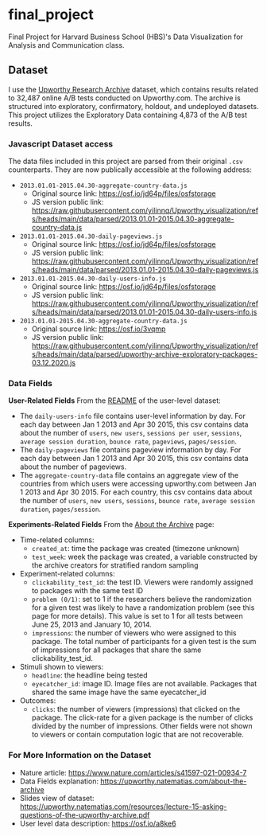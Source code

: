 # final_project
Final Project for Harvard Business School (HBS)'s Data Visualization for Analysis and Communication class.


## Dataset
I use the [Upworthy Research Archive](https://upworthy.natematias.com/) dataset, which contains results related to 32,487 online A/B tests conducted on Upworthy.com. 
The archive is structured into exploratory, confirmatory, holdout, and undeployed datasets. This project utilizes the Exploratory Data containing 4,873 of the A/B test results.

### Javascript Dataset access
The data files included in this project are parsed from their original `.csv` counterparts. They are now publically accessible at the following address:
- `2013.01.01-2015.04.30-aggregate-country-data.js`
    - Original source link: https://osf.io/jd64p/files/osfstorage
    - JS version public link: https://raw.githubusercontent.com/yilinnq/Upworthy_visualization/refs/heads/main/data/parsed/2013.01.01-2015.04.30-aggregate-country-data.js
- `2013.01.01-2015.04.30-daily-pageviews.js`
    - Original source link: https://osf.io/jd64p/files/osfstorage
    - JS version public link: https://raw.githubusercontent.com/yilinnq/Upworthy_visualization/refs/heads/main/data/parsed/2013.01.01-2015.04.30-daily-pageviews.js
- `2013.01.01-2015.04.30-daily-users-info.js`
    - Original source link: https://osf.io/jd64p/files/osfstorage
    - JS version public link: https://raw.githubusercontent.com/yilinnq/Upworthy_visualization/refs/heads/main/data/parsed/2013.01.01-2015.04.30-daily-users-info.js
- `2013.01.01-2015.04.30-aggregate-country-data.js`
    - Original source link: https://osf.io/3vqmp
    - JS version public link: https://raw.githubusercontent.com/yilinnq/Upworthy_visualization/refs/heads/main/data/parsed/upworthy-archive-exploratory-packages-03.12.2020.js


### Data Fields
**User-Related Fields**
From the [README](https://osf.io/a8ke6) of the user-level dataset:
- The `daily-users-info` file contains user-level information by day. For each day between Jan 1 2013 and Apr 30 2015, this csv contains data about the number of `users`, `new users`, `sessions per user`, `sessions`, `average session duration`, `bounce rate`, `pageviews`, `pages/session`.
- The `daily-pageviews` file contains pageview information by day. For each day between Jan 1 2013 and Apr 30 2015, this csv contains data about the number of pageviews.
- The `aggregate-country-data` file contains an aggregate view of the countries from which users were accessing upworthy.com between Jan 1 2013 and Apr 30 2015. For each country, this csv contains data about the number of `users`, `new users`, `sessions`, `bounce rate`, `average session duration`, `pages/session`.


**Experiments-Related Fields**
From the [About the Archive](https://upworthy.natematias.com/about-the-archive) page:
- Time-related columns:
    - `created_at`: time the package was created (timezone unknown)
    - `test_week`: week the package was created, a variable constructed by the archive creators for stratified random sampling
- Experiment-related columns:
    - `clickability_test_id`: the test ID. Viewers were randomly assigned to packages with the same test ID
    - `problem (0/1)`: set to 1 if the researchers believe the randomization for a given test was likely to have a randomization problem (see this page for more details). This value is set to 1 for all tests between June 25, 2013 and January 10, 2014.
    - `impressions`: the number of viewers who were assigned to this package. The total number of participants for a given test is the sum of impressions for all packages that share the same clickability_test_id.
- Stimuli shown to viewers:
    - `headline`: the headline being tested
    - `eyecatcher_id`: image ID. Image files are not available. Packages that shared the same image have the same eyecatcher_id
- Outcomes:
    -  `clicks`: the number of viewers (impressions) that clicked on the package. The click-rate for a given package is the number of clicks divided by the number of impressions.
Other fields were not shown to viewers or contain computation logic that are not recoverable.


### For More Information on the Dataset
- Nature article: https://www.nature.com/articles/s41597-021-00934-7
- Data Fields explanation: https://upworthy.natematias.com/about-the-archive
- Slides view of dataset: https://upworthy.natematias.com/resources/lecture-15-asking-questions-of-the-upworthy-archive.pdf
- User level data description: https://osf.io/a8ke6 